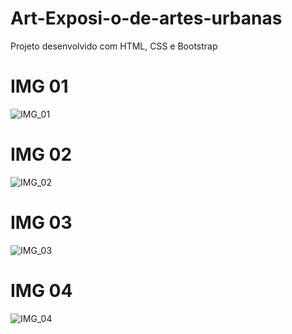 # Art-Exposi-o-de-artes-urbanas
Projeto desenvolvido com HTML, CSS e Bootstrap

# IMG 01
![IMG_01](https://user-images.githubusercontent.com/68081043/151731306-3f1b52ed-2a52-46ce-8ca0-386250df56a9.PNG)

# IMG 02
![IMG_02](https://user-images.githubusercontent.com/68081043/151731315-50242a7c-18df-4aca-b9dd-cc2794e444f3.PNG)

# IMG 03
![IMG_03](https://user-images.githubusercontent.com/68081043/151731324-b737ae15-f556-4435-965a-2a9ebf9ef609.PNG)

# IMG 04
![IMG_04](https://user-images.githubusercontent.com/68081043/151731329-d6903f3f-ae4f-468a-a85e-8dd82dd2f558.PNG)
